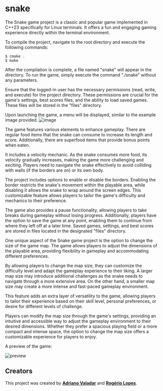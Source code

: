 # snake
The Snake game project is a classic and popular game implemented in C++23 specifically for Linux terminals. It offers a
fun and engaging gaming experience directly within the terminal environment.

To compile the project, navigate to the root directory and execute the following commands:

    $ cmake .
    $ make

After the compilation is complete, a file named "snake" will appear in the directory. To run the game, simply execute
the command "./snake" without any parameters.

Ensure that the logged-in user has the necessary permissions (read, write, and execute) for the project directory. These
permissions are crucial for the game's settings, best scores files, and the ability to load saved games. These files
will be stored in the "files" directory.

Upon launching the game, a menu will be displayed, similar to the example image provided.
![image](https://github.com/adrianovaladar/snake/assets/60299267/97a9edd8-d547-456a-b5a3-f565d525307b)

The game features various elements to enhance gameplay. There are regular food items that the snake can consume to
increase its length and score. Additionally, there are superfood items that provide bonus points when eaten.

It includes a velocity mechanic. As the snake consumes more food, its velocity gradually increases, making the game more
challenging and exciting. Players need to navigate the snake effectively to avoid colliding with walls (if the borders
are on) or its own body.

The project includes options to enable or disable the borders. Enabling the border restricts the snake's movement within
the playable area, while disabling it allows the snake to wrap around the screen edges. This customizable feature allows
players to tailor the game's difficulty and mechanics to their preference.

The game also provides a pause functionality, allowing players to take breaks during gameplay without losing progress.
Additionally, players have the option to save the game at any point, enabling them to continue from where they left off
at a later time. Saved games, settings, and best scores are stored in files located in the designated "files" directory.

One unique aspect of the Snake game project is the option to change the size of the game map. The game allows players to
adjust the dimensions of the playable area, providing flexibility in gameplay and accommodating different preferences.

By allowing players to change the map size, they can customize the difficulty level and adapt the gameplay experience to
their liking. A larger map size may introduce additional challenges as the snake needs to navigate through a more
extensive area. On the other hand, a smaller map size may create a more intense and fast-paced gameplay environment.

This feature adds an extra layer of versatility to the game, allowing players to tailor their experience based on their
skill level, personal preferences, or desire for different levels of challenge.

Players can modify the map size through the game's settings, providing an intuitive and accessible way to adjust the
gameplay environment to their desired dimensions. Whether they prefer a spacious playing field or a more compact and
intense space, the option to change the map size offers a customizable experience for players to enjoy.

A preview of the game:

![preview](https://user-images.githubusercontent.com/60299267/196003941-0192f5d9-f290-4d01-bfe5-30344d8beda6.png)

## Creators

This project was created by [**Adriano Valadar**](https://adrianovaladar.github.io) and [**Rogério
Lopes**](https://github.com/ro-g-er).